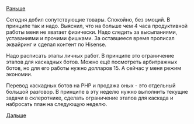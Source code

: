 [Раньше](2016.04.12.md)

Сегодня добил сопутствующие товары. Спокойно, без эмоций. В принципе так и надо.
Выяснил, что на больше чем 4 часа продуктивной работы меня не хватает физически. Надо следить за высыпаниями, уставаниями и прочими фишками.
За оставшееся время прописал эквайринг и сделал контент по Hisense.

Надо расписать этапы личных работ. В принципе это ограничение этапов для каскадных ботов.
Можно ещё посмотреть арбитражных ботов, но для его работы нужно долларов 15. А сейчас у меня режим экономии.

Перевод каскадных ботов на PHP и продажа оных - это отдельный большой разговор.
В принципе в эту неделю нужно выполнить текущие задачи в склеротнике, сделать ограничение этапов для каскада и набросать план на следующую неделю.

[Дальше](2016.04.14.md)